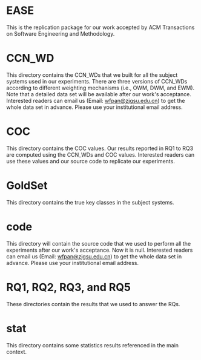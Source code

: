 # EASE
This is the replication package for our work accepted by ACM Transactions on Software Engineering and Methodology.

# CCN_WD
This directory contains the CCN_WDs that we built for all the subject systems used in our experiments. There are three versions of CCN_WDs according to different weighting mechanisms (i.e., OWM, DWM, and EWM). Note that a detailed data set will be available after our work's acceptance. Interested readers can email us (Email: wfpan@zjgsu.edu.cn) to get the whole data set in advance. Please use your institutional email address.

# COC
This directory contains the COC values. Our results reported in RQ1 to RQ3 are computed using the CCN_WDs and COC values. Interested readers can use these values and our source code to replicate our experiments.

# GoldSet
This directory contains the true key classes in the subject systems.

# code
This directory will contain the source code that we used to perform all the experiments after our work's acceptance. Now it is null. Interested readers can email us (Email: wfpan@zjgsu.edu.cn) to get the whole data set in advance. Please use your institutional email address.

# RQ1, RQ2, RQ3, and RQ5
These directories contain the results that we used to answer the RQs.

# stat
This directory contains some statistics results referenced in the main context.

